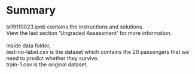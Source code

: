 # Summary
<p>
bi19110023.ipnb contains the instructions and solutions.<br>
View the last section 'Ungraded Assessment' for more information.<br><br>
Inside data folder, <br>
test-no-label.csv is the dataset which contains the 20 passengers that we need to predict whether they survive. <br>
train-1.csv is the original dataset. <br>
</p>
